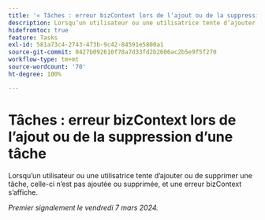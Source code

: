 ```yaml
---
title: '« Tâches : erreur bizContext lors de l’ajout ou de la suppression d’une tâche »'
description: Lorsqu’un utilisateur ou une utilisatrice tente d’ajouter ou de supprimer une tâche, celle-ci n’est pas ajoutée ou supprimée, et une erreur bizContext s’affiche.
hidefromtoc: true
feature: Tasks
exl-id: 581a73c4-2743-473b-9c42-84591e5800a1
source-git-commit: 0427b092610f78a7d33fd2b2606ac2b5e9f5f270
workflow-type: tm+mt
source-wordcount: '70'
ht-degree: 100%

---
```


# Tâches : erreur bizContext lors de l’ajout ou de la suppression d’une tâche

Lorsqu’un utilisateur ou une utilisatrice tente d’ajouter ou de supprimer une tâche, celle-ci n’est pas ajoutée ou supprimée, et une erreur bizContext s’affiche.

_Premier signalement le vendredi 7 mars 2024._
